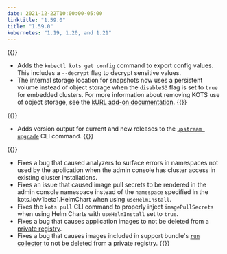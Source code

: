 ```yaml
---
date: 2021-12-22T10:00:00-05:00
linktitle: "1.59.0"
title: "1.59.0"
kubernetes: "1.19, 1.20, and 1.21"
---
```


{{<features>}}
* Adds the `kubectl kots get config` command to export config values. This includes a `--decrypt` flag to decrypt sensitive values.
* The internal storage location for snapshots now uses a persistent volume instead of object storage when the `disableS3` flag is set to `true` for embedded clusters. For more information about removing KOTS use of object storage, see the [kURL add-on documentation](https://kurl.sh/docs/add-ons/kotsadm).
{{</features>}}

{{<changes>}}
* Adds version output for current and new releases to the [`upstream upgrade`](/kots-cli/upstream/upgrade/) CLI command.
{{</changes>}}

{{<fixes>}}
* Fixes a bug that caused analyzers to surface errors in namespaces not used by the application when the admin console has cluster access in existing cluster installations.
* Fixes an issue that caused image pull secrets to be rendered in the admin console namespace instead of the `namespace` specified in the kots.io/v1beta1.HelmChart when using `useHelmInstall`.
* Fixes the `kots pull` CLI command to properly inject `imagePullSecrets` when using Helm Charts with `useHelmInstall` set to `true`.
* Fixes a bug that causes application images to not be deleted from a [private registry](/kotsadm/registries/kurl-registry/).
* Fixes a bug that causes images included in support bundle's [`run` collector](https://troubleshoot.sh/docs/collect/run/#image-required) to not be deleted from a private registry.
{{</fixes>}}
